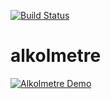 [![Build Status](https://travis-ci.com/SWE589-Android-Development-tmk/alkolmetre.png?branch=master)](https://travis-ci.com/SWE589-Android-Development-tmk/alkolmetre)

# alkolmetre

[![Alkolmetre Demo](https://j.gifs.com/86Pxk3.gif)](https://youtu.be/aBxlJ_Jzb3Q)
